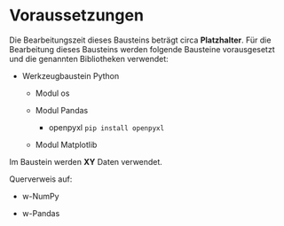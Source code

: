 # Voraussetzungen
Die Bearbeitungszeit dieses Bausteins beträgt circa **Platzhalter**. Für die Bearbeitung dieses Bausteins werden folgende Bausteine vorausgesetzt und die genannten Bibliotheken verwendet:

- Werkzeugbaustein Python

  - Modul os

  - Modul Pandas

    - openpyxl `pip install openpyxl`

  - Modul Matplotlib

Im Baustein werden **XY** Daten verwendet.

Querverweis auf:

  - w-NumPy

  - w-Pandas